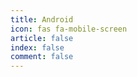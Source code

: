 ```yaml
---
title: Android
icon: fas fa-mobile-screen
article: false
index: false
comment: false
---
```


<Catalog />
